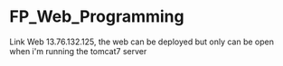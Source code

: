 # FP_Web_Programming

Link Web 13.76.132.125, the web can be deployed but only can be open when i'm running the tomcat7 server
